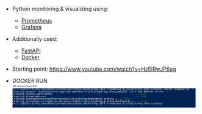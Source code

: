 - Python monitoring & visualizing using: 
  - [Prometheus](https://prometheus.io/)
  - [Grafana](https://grafana.com/)
 
- Additionally used:
  - [FastAPI](https://fastapi.tiangolo.com/)
  - [Docker](https://www.docker.com/)



- Starting point: https://www.youtube.com/watch?v=HzEiRwJP6ag

- DOCKER RUN
![Docker compose](https://github.com/FisnikL/SOA/blob/master/Python%20monitoring%20with%20Prometheus%20and%20visualizing%20with%20Grafana/readme%20images/docker-compose.png)
